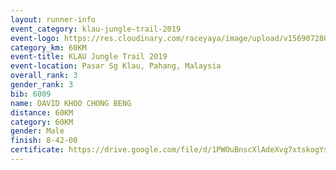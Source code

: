 ```yaml
---
layout: runner-info 
event_category: klau-jungle-trail-2019 
event-logo: https://res.cloudinary.com/raceyaya/image/upload/v1569072808/logo/klau-image_qwwxyw.png
category_km: 60KM 
event-title: KLAU Jungle Trail 2019 
event-location: Pasar Sg Klau, Pahang, Malaysia 
overall_rank: 3
gender_rank: 3
bib: 6009
name: DAVID KHOO CHONG BENG
distance: 60KM
category: 60KM
gender: Male
finish: 8-42-00
certificate: https://drive.google.com/file/d/1PWOuBnscXlAdeXvg7xtskogYskziCSED/view?usp=sharing
---
```

